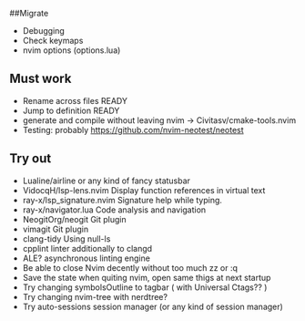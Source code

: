 ##Migrate
- Debugging
- Check keymaps
- nvim options (options.lua)

## Must work
- Rename across files READY
- Jump to definition READY
- generate and compile without leaving nvim -> Civitasv/cmake-tools.nvim
- Testing: probably https://github.com/nvim-neotest/neotest

## Try out
- Lualine/airline or any kind of fancy statusbar
- VidocqH/lsp-lens.nvim Display function references in virtual text
- ray-x/lsp_signature.nvim Signature help while typing.
- ray-x/navigator.lua Code analysis and navigation
- NeogitOrg/neogit Git plugin
- vimagit Git plugin
- clang-tidy Using null-ls
- cpplint linter additionally to clangd
- ALE? asynchronous linting engine
- Be able to close Nvim decently without too much zz or :q
- Save the state when quiting nvim, open same thigs at next startup
- Try changing symbolsOutline to tagbar ( with Universal Ctags?? )
- Try changing nvim-tree with nerdtree? 
- Try auto-sessions session manager (or any kind of session manager)
